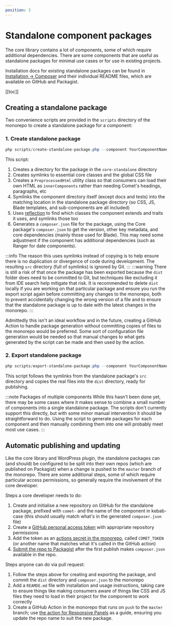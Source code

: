 ```yaml
---
position: 3
---
```


# Standalone component packages

The core library contains a lot of components, some of which require additional dependencies. There are some components that are useful as standalone packages for minimal use cases or for use in existing projects.

Installation docs for existing standalone packages can be found in [Installation -> Composer](../installation/composer.md) and their individual README files, which are available on GitHub and Packagist.

[[toc]]

## Creating a standalone package

Two convenience scripts are provided in the `scripts` directory of the monorepo to create a standalone package for a component:

### 1. Create standalone package

```powershell
php scripts/create-standalone-package.php --component YourComponentName
```

This script:
1. Creates a directory for the package in the `core-standalone` directory
2. Creates symlinks to essential core classes and the global CSS file
3. Creates a `PreprocessedHtml` utility class so that consumers can load their own HTML as `innerComponents` rather than needing Comet's headings, paragraphs, etc
4. Symlinks the component directory itself (except docs and tests) into the matching location in the standalone package directory (so CSS, JS, Blade templates, and sub-components are all included)
5. Uses [reflection](https://www.php.net/manual/en/book.reflection.php) to find which classes the component extends and traits it uses, and symlinks those too
6. Generates a `composer.json` file for the package, using the Core package's `composer.json` to get the version, other key metadata, and core dependencies (mainly those used for Blade). This may need some adjustment if the component has additional dependencies (such as Ranger for date components).

:::info
The reason this uses symlinks instead of copying is to help ensure there is no duplication or divergence of code during development. The resulting `src` directory (full of symlinks) is ignored by Git.
:::
:::warning
There is still a risk of that once the package has been exported because the `dist` folder does need to be committed to Git, but techniques like excluding it from IDE search help mitigate that risk. It is recommended to delete
`dist` locally if you are working on that particular package and ensure you run the export script again before committing any changes to the monorepo, both to prevent accidentally changing the wrong version of a file and to ensure that the standalone package is up to date with the latest changes in the monorepo.
:::

Admittedly this isn't an ideal workflow and in the future, creating a GitHub Action to handle package generation without committing copies of files to the monorepo would be preferred. Some sort of configuration file generation would be needed so that manual changes to what gets generated by the script can be made and then used by the action.

### 2. Export standalone package

```powershell
php scripts/export-standalone-package.php --component YourComponentName
```

This script follows the symlinks from the standalone package's `src` directory and copies the real files into the `dist` directory, ready for publishing.

:::note Packages of multiple components
While this hasn't been done yet, there may be some cases where it makes sense to combine a small number of components into a single standalone package. The scripts don't currently support this directly, but with some minor manual intervention it should be straightforward to do. Using the script to generate packages for each component and then manually combining them into one will probably meet most use cases.
:::

## Automatic publishing and updating

Like the core library and WordPress plugin, the standalone packages can (and should) be configured to be split into their own repos (which are published on Packagist) when a change is pushed to the `master` branch of the monorepo. There are some additional steps, some of which require particular access permissions, so generally require the involvement of the core developer.

Steps a core developer needs to do:
1. Create and initialise a new repository on GitHub for the standalone package, prefixed with `comet-` and the name of the component in kebab-case (this should usually match what's in the generated `composer.json` file)
2. Create a [GitHub personal access token](https://github.com/settings/personal-access-tokens) with appropriate repository permissions
3. Add the token as an [actions secret in the monorepo](https://github.com/doubleedesign/comet-components/settings/secrets/actions), called `COMET_TOKEN` (or another name that matches what it's called in the GitHub action)
4. [Submit the repo to Packagist](https://packagist.org/packages/submit) after the first publish makes `composer.json` available in the repo.

Steps anyone can do via pull request:
1. Follow the steps above for creating and exporting the package, and commit the `dist` directory and `composer.json` to the monorepo
2. Add a `REAMDE.md` file with installation and usage instructions, taking care to ensure things like making consumers aware of things like CSS and JS files they need to load in their project for the component to work correctly
3. Create a GitHub Action in the monorepo that runs on `push` to the `master` branch; use [the action for Responsive Panels](https://github.com/doubleedesign/comet-components/blob/master/.github/workflows/split-core-standalone-responsive-panels.yml) as a guide, ensuring you update the repo name to suit the new package.
